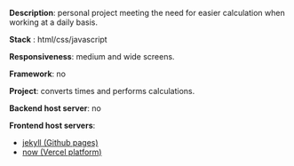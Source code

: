 __Description__: personal project meeting the need for easier calculation when working at a daily basis.

__Stack__ : html/css/javascript

__Responsiveness__: medium and wide screens.
 
__Framework__: no
 
__Project__: converts times and performs calculations.

__Backend host server__: no

__Frontend host servers__: 
- [jekyll (Github pages)](https://nedj78.github.io/Myconvertor/)
- [now (Vercel platform)](https://my-prayer-clock.versel.app/)
